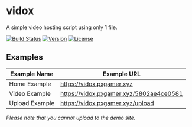 # vidox

A simple video hosting script using only 1 file.

[![Build Status](https://travis-ci.org/PXgamer/vidox.svg?branch=master)](https://travis-ci.org/PXgamer/vidox)
[![Version](https://img.shields.io/packagist/v/pxgamer/vidox.svg)](https://packagist.org/p/pxgamer/vidox)
[![License](https://img.shields.io/packagist/l/pxgamer/vidox.svg)](https://opensource.org/licenses/mit-license)

## Examples

Example Name | Example URL
------------ | --------------
Home Example | https://vidox.pxgamer.xyz
Video Example | https://vidox.pxgamer.xyz/5802ae4ce0581
Upload Example | https://vidox.pxgamer.xyz/upload

*Please note that you cannot upload to the demo site.*

